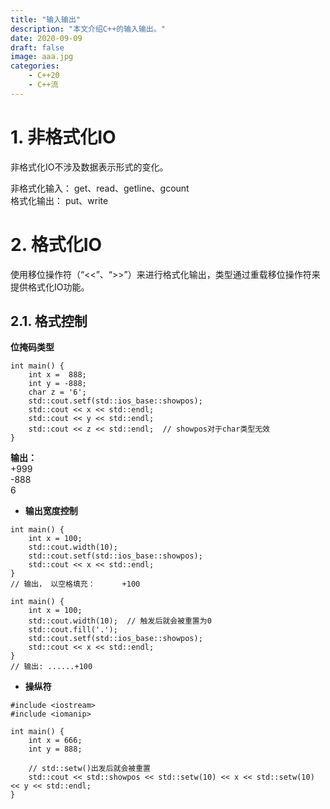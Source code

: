 ```yaml
---
title: "输入输出"
description: "本文介绍C++的输入输出。"
date: 2020-09-09
draft: false
image: aaa.jpg
categories:
    - C++20
    - C++流
---
```


# 1. 非格式化IO

非格式化IO不涉及数据表示形式的变化。

非格式化输入： get、read、getline、gcount  
格式化输出： put、write

# 2. 格式化IO

使用移位操作符（“<<”、“>>”）来进行格式化输出，类型通过重载移位操作符来提供格式化IO功能。

## 2.1. 格式控制

**位掩码类型**

```
int main() {
    int x =  888;
    int y = -888;
    char z = '6';
    std::cout.setf(std::ios_base::showpos);
    std::cout << x << std::endl;
    std::cout << y << std::endl;
    std::cout << z << std::endl;  // showpos对于char类型无效
}
```

**输出：**  
+999  
\-888  
6

*   **输出宽度控制**

```
int main() {
    int x = 100;
    std::cout.width(10);
    std::cout.setf(std::ios_base::showpos);
    std::cout << x << std::endl;
}
// 输出， 以空格填充：      +100
```

```
int main() {
    int x = 100;
    std::cout.width(10);  // 触发后就会被重置为0
    std::cout.fill('.');
    std::cout.setf(std::ios_base::showpos);
    std::cout << x << std::endl;
}
// 输出: ......+100
```

*   **操纵符**

```
#include <iostream>
#include <iomanip>

int main() {
    int x = 666;
    int y = 888;

    // std::setw()出发后就会被重置
    std::cout << std::showpos << std::setw(10) << x << std::setw(10) << y << std::endl;
}
```

